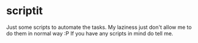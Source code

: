 # scriptit
Just some scripts to automate the tasks. My laziness just don't allow me to do them in normal way :P 
If you have any scripts in mind do tell me.

